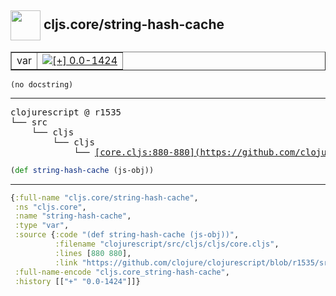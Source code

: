 ## <img width="48px" valign="middle" src="http://i.imgur.com/Hi20huC.png"> cljs.core/string-hash-cache

 <table border="1">
<tr>
<td>var</td>
<td><a href="https://github.com/cljsinfo/api-refs/tree/0.0-1424"><img valign="middle" alt="[+] 0.0-1424" src="https://img.shields.io/badge/+-0.0--1424-lightgrey.svg"></a> </td>
</tr>
</table>

 <samp>
</samp>

```
(no docstring)
```

---

 <pre>
clojurescript @ r1535
└── src
    └── cljs
        └── cljs
            └── <ins>[core.cljs:880-880](https://github.com/clojure/clojurescript/blob/r1535/src/cljs/cljs/core.cljs#L880-L880)</ins>
</pre>

```clj
(def string-hash-cache (js-obj))
```


---

```clj
{:full-name "cljs.core/string-hash-cache",
 :ns "cljs.core",
 :name "string-hash-cache",
 :type "var",
 :source {:code "(def string-hash-cache (js-obj))",
          :filename "clojurescript/src/cljs/cljs/core.cljs",
          :lines [880 880],
          :link "https://github.com/clojure/clojurescript/blob/r1535/src/cljs/cljs/core.cljs#L880-L880"},
 :full-name-encode "cljs.core_string-hash-cache",
 :history [["+" "0.0-1424"]]}

```
